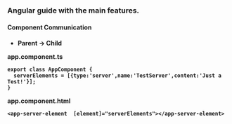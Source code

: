 <h3>Angular guide with the main features.</h3>
<h4>Component Communication<h4>

* Parent -> Child 

app.component.ts
```
export class AppComponent {
  serverElements = [{type:'server',name:'TestServer',content:'Just a Test!'}];
}
```
app.component.html
```
<app-server-element  [element]="serverElements"></app-server-element>
```

